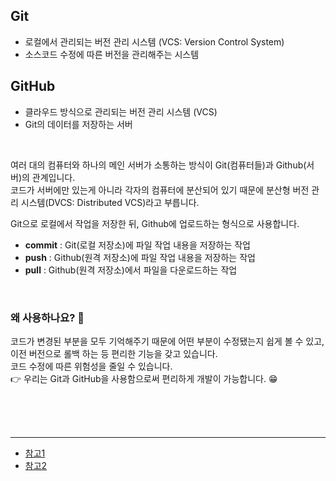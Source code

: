 ## Git
- 로컬에서 관리되는 버전 관리 시스템 (VCS: Version Control System)
- 소스코드 수정에 따른 버전을 관리해주는 시스템

## GitHub
- 클라우드 방식으로 관리되는 버전 관리 시스템 (VCS)
- Git의 데이터를 저장하는 서버 


<br/>

여러 대의 컴퓨터와 하나의 메인 서버가 소통하는 방식이 Git(컴퓨터들)과 Github(서버)의 관계입니다.   
코드가 서버에만 있는게 아니라 각자의 컴퓨터에 분산되어 있기 때문에 분산형 버전 관리 시스템(DVCS: Distributed VCS)라고 부릅니다.  

Git으로 로컬에서 작업을 저장한 뒤, Github에 업로드하는 형식으로 사용합니다.

* **commit** : Git(로컬 저장소)에 파일 작업 내용을 저장하는 작업  
* **push** : Github(원격 저장소)에 파일 작업 내용을 저장하는 작업
* **pull** : Github(원격 저장소)에서 파일을 다운로드하는 작업

<br/>

### 왜 사용하나요? 🤔
코드가 변경된 부분을 모두 기억해주기 때문에 어떤 부분이 수정됐는지 쉽게 볼 수 있고, 이전 버전으로 롤백 하는 등 편리한 기능을 갖고 있습니다.  
코드 수정에 따른 위험성을 줄일 수 있습니다.  
👉 우리는 Git과 GitHub을 사용함으로써 편리하게 개발이 가능합니다. 😁 



<br/>
<br/>
<br/>


---

* [참고1](https://codevang.tistory.com/217)  
* [참고2](https://www.zerocho.com/category/Git/post/58045dbc146be6001542a465)
